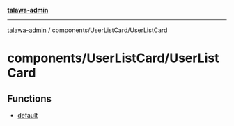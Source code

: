 [**talawa-admin**](../../../README.md)

***

[talawa-admin](../../../modules.md) / components/UserListCard/UserListCard

# components/UserListCard/UserListCard

## Functions

- [default](functions/default.md)
